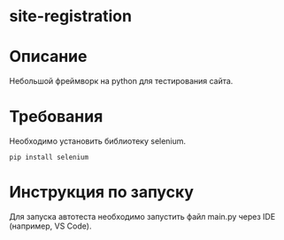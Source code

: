 # site-registration

# Описание
Небольшой фреймворк на python для тестирования сайта.

# Требования
Необходимо установить библиотеку selenium.
```
pip install selenium
```
# Инструкция по запуску
Для запуска автотеста необходимо запустить файл main.py через IDE (например, VS Code).
